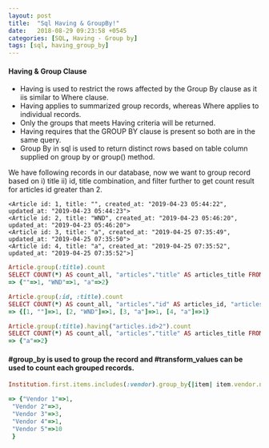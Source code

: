 ```yaml
---
layout: post
title:  "Sql Having & GroupBy!"
date:   2018-08-29 09:23:58 +0545
categories: [SQL, Having - Group by]
tags: [sql, having_group_by]
---
```


#### Having & Group Clause
* Having is used to restrict the rows affected by the Group By clause as it iis similar to Where clause.
* Having applies to summarized group records, whereas Where applies to individual records.
* Only the groups that meets Having criteria will be returned.
* Having requires that the GROUP BY clause is present so both are in the same query.
* Group By in sql is used to return distinct rows based on table column supplied on group by or group() method.

We have following records in our database, now we want to group record based on i) title ii) id, title combination, and filter further to get count result for articles id greater than 2.

```
<Article id: 1, title: "", created_at: "2019-04-23 05:44:22", updated_at: "2019-04-23 05:44:23">
<Article id: 2, title: "WND", created_at: "2019-04-23 05:46:20", updated_at: "2019-04-23 05:46:20">
<Article id: 3, title: "a", created_at: "2019-04-25 07:35:49", updated_at: "2019-04-25 07:35:50">
<Article id: 4, title: "a", created_at: "2019-04-25 07:35:52", updated_at: "2019-04-25 07:35:52">]
```

```Ruby
Article.group(:title).count
SELECT COUNT(*) AS count_all, "articles"."title" AS articles_title FROM "articles" GROUP BY "articles"."title"
=> {""=>1, "WND"=>1, "a"=>2}
```

```Ruby
Article.group(:id, :title).count
SELECT COUNT(*) AS count_all, "articles"."id" AS articles_id, "articles"."title" AS articles_title FROM "articles" GROUP BY "articles"."id", "articles"."title"
=> {[1, ""]=>1, [2, "WND"]=>1, [3, "a"]=>1, [4, "a"]=>1}
```

```Ruby
Article.group(:title).having("articles.id>2").count
SELECT COUNT(*) AS count_all, "articles"."title" AS articles_title FROM "articles" GROUP BY "articles"."title" HAVING (articles.id>2)
=> {"a"=>2}
```

#### #group_by is used to group the record and #transform_values can be used to count each grouped records. 

```Ruby
Institution.first.items.includes(:vendor).group_by{|item| item.vendor.name}.transform_values {|values| values.count}

=> {"Vendor 1"=>1,
 "Vendor 2"=>3,
 "Vendor 3"=>3,
 "Vendor 4"=>1,
 "Vendor 5"=>10
 }
```
